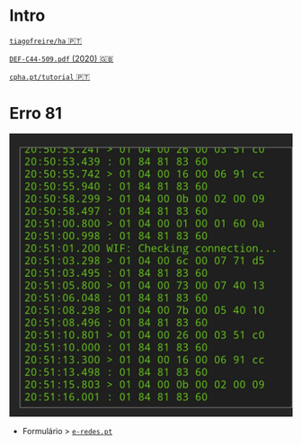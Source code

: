 # Intro

[```tiagofreire/ha``` 🇵🇹](https://github.com/tiagofreire-pt/Home_Assistant_EDP_Box/)

[```DEF-C44-509.pdf``` (2020) 🇬🇧](https://github.com/nikito7/edpbox/raw/dev/DEF-C44-509.pdf)

[```cpha.pt/tutorial``` 🇵🇹](https://forum.cpha.pt/t/integrar-contador-edp-ziv-com-tasmota-parte-1-3/7689)

# Erro 81

![erro 81](./erro81.jpg)

- Formulário > [``` e-redes.pt ```](https://www.e-redes.pt/)
